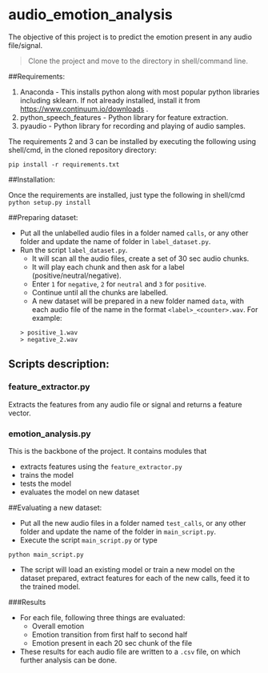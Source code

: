 # audio_emotion_analysis
The objective of this project is to predict the emotion present in any audio file/signal.

> Clone the project and move to the directory in shell/command line.

##Requirements:
1. Anaconda - This installs python along with most popular python libraries including sklearn. If not already installed, install it from https://www.continuum.io/downloads . 
2. python_speech_features - Python library for feature extraction.
3. pyaudio - Python library for recording and playing of audio samples. 

The requirements 2 and 3 can be installed by executing the following using shell/cmd, in the cloned repository directory:
```
pip install -r requirements.txt
```

##Installation:

Once the requirements are installed, just type the following in shell/cmd
`python setup.py install`

##Preparing dataset:
- Put all the unlabelled audio files in a folder named `calls`, or any other folder and update the name of folder in `label_dataset.py`.
- Run the script `label_dataset.py`. 
	- It will scan all the audio files, create a set of 30 sec audio chunks.
	- It will play each chunk and then ask for a label (positive/neutral/negative).
	- Enter `1` for `negative`, `2` for `neutral` and `3` for `positive`.
	- Continue until all the chunks are labelled. 
	- A new dataset will be prepared in a new folder named `data`, with each audio file of the name in the format `<label>_<counter>.wav`. For example:
	```
	> positive_1.wav
	> negative_2.wav
	```

## Scripts description:
### feature_extractor.py
Extracts the features from any audio file or signal and returns a feature vector.

### emotion_analysis.py
This is the backbone of the project. It contains modules that 
- extracts features using the `feature_extractor.py`
- trains the model
- tests the model
- evaluates the model on new dataset

##Evaluating a new dataset:
- Put all the new audio files in a folder named `test_calls`, or any other folder and update the name of the folder in `main_script.py`.
- Execute the script `main_script.py` or type
```
python main_script.py
```
- The script will load an existing model or train a new model on the dataset prepared, extract features for each of the new calls, feed it to the trained model.

###Results
- For each file, following three things are evaluated:
	- Overall emotion
	- Emotion transition from first half to second half
	- Emotion present in each 20 sec chunk of the file
- These results for each audio file are written to a `.csv` file, on which further analysis can be done. 







